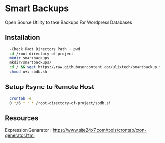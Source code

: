 
# Smart Backups

Open Source Utility to take Backups For Wordpress Databases


## Installation


```bash
  -Check Root Directory Path - pwd
  cd /root-directory-of-project
  mkdir smartbackups
  mkdir/smartbackups/
  cd / && wget https://raw.githubusercontent.com/ulixtech/smartbackup.sh/main/sbdb.sh
  chmod u+x sbdb.sh

```

## Setup Rsync to Remote Host
```bash
  crontab -e
  0 */6 * * * /root-directory-of-project/sbdb.sh
```


## Resources

Expression Genarator : https://www.site24x7.com/tools/crontab/cron-generator.html
